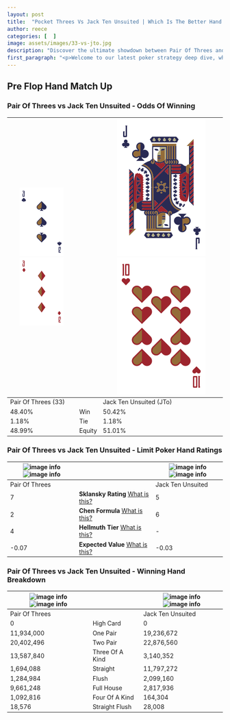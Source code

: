 ```yaml
---
layout: post
title:  "Pocket Threes Vs Jack Ten Unsuited | Which Is The Better Hand In Poker? A Complete Guide"
author: reece
categories: [  ]
image: assets/images/33-vs-jto.jpg
description: "Discover the ultimate showdown between Pair Of Threes and Jack Ten Unsuited in poker! Uncover the odds, strategies, and scenarios where one hand triumphs over the other. Get ready to up your poker game with this thrilling analysis."
first_paragraph: "<p>Welcome to our latest poker strategy deep dive, where we're pitting two distinct hands against each other in a high-stakes showdown: Pair Of Threes vs Jack Ten Unsuited.</p><p>In the dynamic world of poker, every decision counts, and knowing which hand holds the upper hand is key to your success at the table.</p><p>In this article, we'll dissect these two hands, explore the scenarios where one dominates the other, and equip you with the knowledge to make strategic choices that can tip the odds in your favor.</p><p>Get ready to unravel the intriguing dynamics of these poker hands and elevate your game to new heights.</p>"
---
```




[comment]: # (sp0)

## Pre Flop Hand Match Up

<div class="table hand-ratings" markdown="1"> 



### Pair Of Threes vs Jack Ten Unsuited - Odds Of Winning


    
| ![image info](assets/images/hand1/3.png) ![image info](assets/images/hand1/3o.png) |  | ![image info](assets/images/hand2/J.png) ![image info](assets/images/hand2/To.png) |
| -------- | -------- | -------- |
| Pair Of Threes (33) |  | Jack Ten Unsuited (JTo) |
| 48.40% | Win | 50.42% |
| 1.18% | Tie | 1.18% |
| 48.99% | Equity | 51.01% |




[comment]: # (sp1)



### Pair Of Threes vs Jack Ten Unsuited - Limit Poker Hand Ratings


    
| ![image info](https://www.riverpairs.com/assets/images/hand1/3.png) ![image info](https://www.riverpairs.com/assets/images/hand1/3o.png) |  | ![image info](https://www.riverpairs.com/assets/images/hand2/J.png) ![image info](https://www.riverpairs.com/assets/images/hand2/To.png) |
| -------- | -------- | -------- |
| Pair Of Threes |  | Jack Ten Unsuited |
| 7 | **Sklansky Rating** [What is this?](/sklansky-rating-explained) | 5 |
| 2 | **Chen Formula** [What is this?](/chen-formula-explained) | 6 |
| 4 | **Hellmuth Tier** [What is this?](/Hellmuth-tier-explained) | - |
| -0.07 | **Expected Value** [What is this?](/expected-value-explained) | -0.03 |




[comment]: # (sp2)



### Pair Of Threes vs Jack Ten Unsuited - Winning Hand Breakdown


    
| ![image info](https://www.riverpairs.com/assets/images/hand1/3.png) ![image info](https://www.riverpairs.com/assets/images/hand1/3o.png) |  | ![image info](https://www.riverpairs.com/assets/images/hand2/J.png) ![image info](https://www.riverpairs.com/assets/images/hand2/To.png) |
| -------- | -------- | -------- |
| Pair Of Threes |  | Jack Ten Unsuited |
| 0 | High Card | 0 |
| 11,934,000 | One Pair | 19,236,672 |
| 20,402,496 | Two Pair | 22,876,560 |
| 13,587,840 | Three Of A Kind | 3,140,352 |
| 1,694,088 | Straight | 11,797,272 |
| 1,284,984 | Flush | 2,099,160 |
| 9,661,248 | Full House | 2,817,936 |
| 1,092,816 | Four Of A Kind | 164,304 |
| 18,576 | Straight Flush | 28,008 |




[comment]: # (sp3)



</div>

[comment]: # (sp4)



[comment]: # (sp5)

